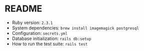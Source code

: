 # README

- Ruby version: `2.3.1`
- System dependencies: `brew install imagemagick postgresql`
- Configuration: `secrets.yml`
- Database initialization: `rails db:setup`
- How to run the test suite: `rails test`
